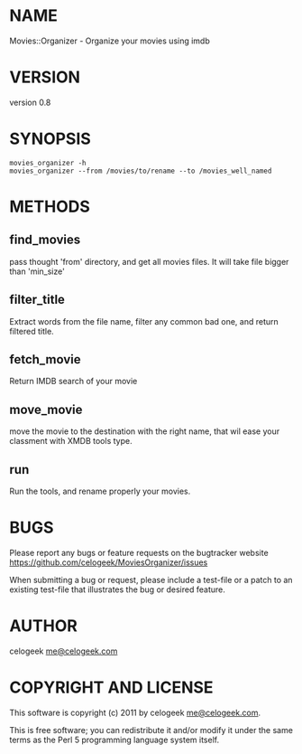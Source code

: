 # NAME

Movies::Organizer - Organize your movies using imdb

# VERSION

version 0.8

# SYNOPSIS

    movies_organizer -h
    movies_organizer --from /movies/to/rename --to /movies_well_named

# METHODS

## find\_movies

pass thought 'from' directory, and get all movies files. It will take file bigger than 'min\_size'

## filter\_title

Extract words from the file name, filter any common bad one, and return filtered title.

## fetch\_movie

Return IMDB search of your movie

## move\_movie

move the movie to the destination with the right name, that wil ease your classment with XMDB tools type.

## run

Run the tools, and rename properly your movies.

# BUGS

Please report any bugs or feature requests on the bugtracker website
https://github.com/celogeek/MoviesOrganizer/issues

When submitting a bug or request, please include a test-file or a
patch to an existing test-file that illustrates the bug or desired
feature.

# AUTHOR

celogeek <me@celogeek.com>

# COPYRIGHT AND LICENSE

This software is copyright (c) 2011 by celogeek <me@celogeek.com>.

This is free software; you can redistribute it and/or modify it under
the same terms as the Perl 5 programming language system itself.
